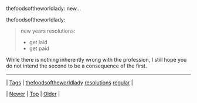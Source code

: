 <!--
title: thefoodsoftheworldlady
date: 2020-06-28T15:27:00.216Z
tags: thefoodsoftheworldlady, resolutions, regular
-->


thefoodsoftheworldlady: new...

<p>thefoodsoftheworldlady:</p>

<blockquote>
<p>new years resolutions:</p>
<ul><li>get laid</li>
<li>get paid</li>
</ul></blockquote>

<p>While there is nothing inherently wrong with the profession, I still hope you do not intend the second to be a consequence of the first.</p>

<!--BOTTOM-POST-NAVIGATION-->
---

| [Tags](tags.md) | [thefoodsoftheworldlady](tag-thefoodsoftheworldlady.md) [resolutions](tag-resolutions.md) [regular](tag-regular.md) |

| [Newer](71882083228.md) | [Top](index.md) | [Older](71886318272.md) |